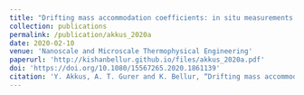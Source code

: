 ```yaml
---
title: "Drifting mass accommodation coefficients: in situ measurements from a steady state molecular dynamics setup"
collection: publications
permalink: /publication/akkus_2020a
date: 2020-02-10
venue: 'Nanoscale and Microscale Thermophysical Engineering'
paperurl: 'http://kishanbellur.github.io/files/akkus_2020a.pdf'
doi: 'https://doi.org/10.1080/15567265.2020.1861139'
citation: 'Y. Akkus, A. T. Gurer and K. Bellur, “Drifting mass accommodation coefficients: in situ measurements from a steady state molecular dynamics setup”, Physical Review Fluids, 25(1), 25-45, 2020.'
---
```

